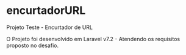 # encurtadorURL
Projeto Teste - Encurtador de URL

O Projeto foi desenvolvido em Laravel v7.2 - Atendendo os requisitos proposto no desafio.
